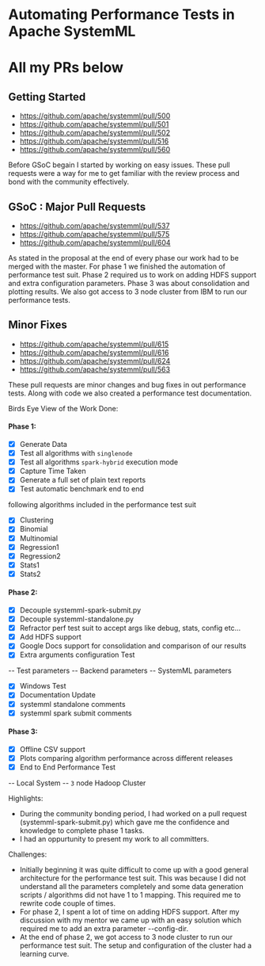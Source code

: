 # Automating Performance Tests in Apache SystemML

# All my PRs below

## Getting Started

- https://github.com/apache/systemml/pull/500
- https://github.com/apache/systemml/pull/501
- https://github.com/apache/systemml/pull/502
- https://github.com/apache/systemml/pull/516
- https://github.com/apache/systemml/pull/560

Before GSoC begain I started by working on easy issues. These pull requests were a way for me to get familiar with the review process and bond with the community effectively.

## GSoC : Major Pull Requests

- https://github.com/apache/systemml/pull/537
- https://github.com/apache/systemml/pull/575
- https://github.com/apache/systemml/pull/604

As stated in the proposal at the end of every phase our work had to be merged with the master. For phase 1 we finished the automation of performance test suit. Phase 2 required us to work on adding HDFS support and extra configuration parameters. Phase 3 was about consolidation and plotting results. We also got access to 3 node cluster from IBM to run our performance tests.

## Minor Fixes

- https://github.com/apache/systemml/pull/615
- https://github.com/apache/systemml/pull/616
- https://github.com/apache/systemml/pull/624
- https://github.com/apache/systemml/pull/563

These pull requests are minor changes and bug fixes in out performance tests. Along with code we also created a performance test documentation.

Birds Eye View of the Work Done:

#### Phase 1:

- [x] Generate Data
- [x] Test all algorithms with `singlenode` 
- [x] Test all algorithms `spark-hybrid` execution mode  
- [x] Capture Time Taken
- [x] Generate a full set of plain text reports
- [x] Test automatic benchmark end to end

following algorithms included in the performance test suit

- [x] Clustering 
- [x] Binomial
- [x] Multinomial
- [x] Regression1
- [x] Regression2
- [x] Stats1
- [x] Stats2

#### Phase 2:

- [x] Decouple systemml-spark-submit.py
- [x] Decouple systemml-standalone.py
- [x] Refractor perf test suit to accept args like debug, stats, config etc...
- [x] Add HDFS support
- [x] Google Docs support for consolidation and comparison of our results
- [x] Extra arguments configuration Test

 -- Test parameters
 -- Backend parameters
 -- SystemML parameters
- [x] Windows Test
- [x] Documentation Update
- [x] systemml standalone comments
- [x] systemml spark submit comments

#### Phase 3:
- [x] Offline CSV support
- [x] Plots comparing algorithm performance across different releases
- [x] End to End Performance Test

-- Local System
-- `3` node Hadoop Cluster


Highlights:
- During the community bonding period, I had worked on a pull request (systemml-spark-submit.py) which gave me the confidence and knowledge to complete phase 1 tasks.
- I had an oppurtunity to present my work to all committers.

Challenges:
- Initially beginning it was quite difficult to come up with a good general architecture for the performance test suit. This was because I did not understand all the parameters completely and some data generation scripts / algorithms did not have 1 to 1 mapping. This required me to rewrite code couple of times.
- For phase 2, I spent a lot of time on adding HDFS support. After my discussion with my mentor we came up with an easy solution which required me to add an extra parameter --config-dir.
- At the end of phase 2, we got access to 3 node cluster to run our performance test suit. The setup and configuration of the cluster had a learning curve.
